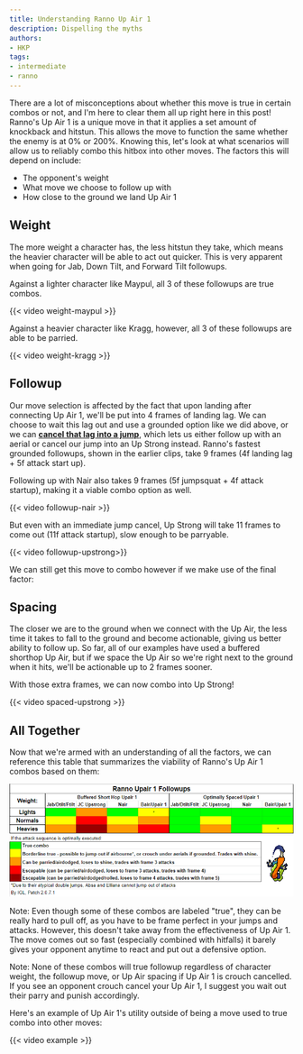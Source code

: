 ```yaml
---
title: Understanding Ranno Up Air 1
description: Dispelling the myths
authors:
- HKP
tags:
- intermediate
- ranno
---
```


There are a lot of misconceptions about whether this move is true in certain combos or not, and I'm here to clear them all up right here in this post! Ranno's Up Air 1 is a unique move in that it applies a set amount of knockback and hitstun. This allows the move to function the same whether the enemy is at 0% or 200%. Knowing this, let's look at what scenarios will allow us to reliably combo this hitbox into other moves. The factors this will depend on include:
- The opponent's weight
- What move we choose to follow up with
- How close to the ground we land Up Air 1

## Weight

The more weight a character has, the less hitstun they take, which means the heavier character will be able to act out quicker. This is very apparent when going for Jab, Down Tilt, and Forward Tilt followups.

Against a lighter character like Maypul, all 3 of these followups are true combos.

{{< video weight-maypul >}}

Against a heavier character like Kragg, however, all 3 of these followups are able to be parried.

{{< video weight-kragg >}}

## Followup

Our move selection is affected by the fact that upon landing after connecting Up Air 1, we'll be put into 4 frames of landing lag. We can choose to wait this lag out and use a grounded option like we did above, or we can **[cancel that lag into a jump](/lectures/understanding-landing-lag/#using-jumpsquat)**, which lets us either follow up with an aerial or cancel our jump into an Up Strong instead. 
Ranno's fastest grounded followups, shown in the earlier clips, take 9 frames (4f landing lag + 5f attack start up).

Following up with Nair also takes 9 frames (5f jumpsquat + 4f attack startup), making it a viable combo option as well.

{{< video followup-nair >}}

But even with an immediate jump cancel, Up Strong will take 11 frames to come out (11f attack startup), slow enough to be parryable. 

{{< video followup-upstrong>}}

We can still get this move to combo however if we make use of the final factor:

## Spacing

The closer we are to the ground when we connect with the Up Air, the less time it takes to fall to the ground and become actionable, giving us better ability to follow up. So far, all of our examples have used a buffered shorthop Up Air, but if we space the Up Air so we're right next to the ground when it hits, we'll be actionable up to 2 frames sooner.

With those extra frames, we can now combo into Up Strong!

{{< video spaced-upstrong >}}

## All Together

Now that we're armed with an understanding of all the factors, we can reference this table that summarizes the viability of Ranno's Up Air 1 combos based on them:

![Table summarizing the viability of Ranno's Up Air 1 combos based on weight, followup choice, and spacing](table.png)

Note: Even though some of these combos are labeled "true", they can be really hard to pull off, as you have to be frame perfect in your jumps and attacks. However, this doesn't take away from the effectiveness of Up Air 1. The move comes out so fast (especially combined with hitfalls) it barely gives your opponent anytime to react and put out a defensive option.

Note: None of these combos will true followup regardless of character weight, the followup move, or Up Air spacing if Up Air 1 is crouch cancelled. If you see an opponent crouch cancel your Up Air 1, I suggest you wait out their parry and punish accordingly.

Here's an example of Up Air 1's utility outside of being a move used to true combo into other moves:

{{< video example >}}
